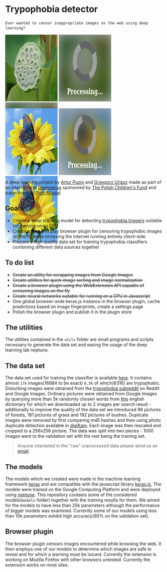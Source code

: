 # Trypophobia detector

```
Ever wanted to censor inappropriate images on the web using deep learning?
```

<div style="width: 100%; height: 450px;">
<div style="width: 100%; height: 214px;">
<img src="./resources/1.png" height="214px" width="33.33333%" />
<img src="./resources/2.png" height="214px" width="33.33333%" />
<img src="./resources/3.png" height="214px" width="33.33333%" />
</div>
<div style="position:relative; width: 100%; height: 22px;"></div>
<div style="width: 100%; height: 214px;">
<img src="./resources/4.png" height="214px" width="33.33333%" />
<img src="./resources/5.png" height="214px" width="33.33333%" />
<img src="./resources/4.png" height="214px" width="33.33333%" />
</div>
</div>

A deep learning project by [Artur Puzio](https://github.com/cytadela8) and [Grzegorz Uriasz](https://github.com/grzegorz225) made as part of an internship at [Deepsense](http://deepsense.ai/) sponsored by [The Polish Children's Fund](http://fundusz.org/english/) and supervised by [Piotr Migdał](https://github.com/stared).

## Goals
- Create a deep learning model for detecting [trypophobia triggers](https://en.wikipedia.org/wiki/Trypophobia) suitable for running on an CPU
- Create a plug and play browser plugin for censoring trypophobic images on the fly while browsing the internet running entirely client-side.
- Prepare a high quality data set for training trypophobia classifiers combining different data sources together

## To do list
- ~~Create an utility for scrapping images from Google Images~~
- ~~Create utilities for quick image sorting and image normalization~~
- ~~Create a browser plugin using the WebExtension API capable of censoring images on the fly~~
- ~~Create neural networks suitable for running on a CPU in Javascript~~
- One global browser-wide keras.js instance in the browser plugin, cache predictions based on image fingerprints, create a settings page 
- Polish the browser plugin and publish it in the plugin store

## The utilities
The utilities contained in the `utils` folder are small programs and scripts necessary to generate the data set and easing the usage of the deep learning lab neptune.   

## The data set
The data set used for training the classifier is available [here](https://s3.eu-central-1.amazonaws.com/trypophobia/tryponet_set2.tar.gz). It contains almost `17k` images(16884 to be exact) `6.5k` of which(6316) are trypophobic. Disturbing images were obtained from the [trypophobia subreddit](https://www.reddit.com/r/trypophobia/) on Reddit and Google Images. Ordinary pictures were obtained from Google Images by querying more than 5k randomly chosen words from [this](https://github.com/dwyl/english-words) english dictionary for which we downloaded up to 2 images per search result - additionally to improve the quality of the data set we introduced 98 pictures of forests, 181 pictures of grass and 192 pictures of bushes. Duplicate images were removed by first comparing md5 hashes and then using photo duplicate detection available in [digiKam](https://www.digikam.org/). Each image was then rescaled and cropped to a 256x256 picture. The data was split into two pieces - 1000 images went to the validation set with the rest being the training set.

> Anyone interested in the "raw" unprocessed data please send us an [email](mailto:gorbak25@gmail.com,cytadela8@interia.pl).

## The models
The models which we created were made in the machine learning framework [keras](https://keras.io/) and are compatible with the javascript library [keras.js](https://github.com/transcranial/keras-js). The models were trained on the Google Computing Platform and were deployed using [neptune](https://neptune.ml/). This repository contains some of the considered models(`models` folder) together with the training results for them. We aimed for the models to have less than 20k parameters although the performance of bigger models was examined. Currently some of our models using less than 10k parameters exhibit high accuracy(90% on the validation set).

## Browser plugin
The browser plugin censors images encountered while browsing the web. It then employs one of our models to determine which images are safe to reveal and for which a warning must be issued. Currently the extension is working on Mozilla Firefox with other browsers untested. Currently the extension works on most sites.
